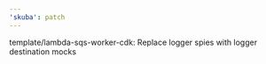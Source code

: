 ```yaml
---
'skuba': patch
---
```


template/lambda-sqs-worker-cdk: Replace logger spies with logger destination mocks
